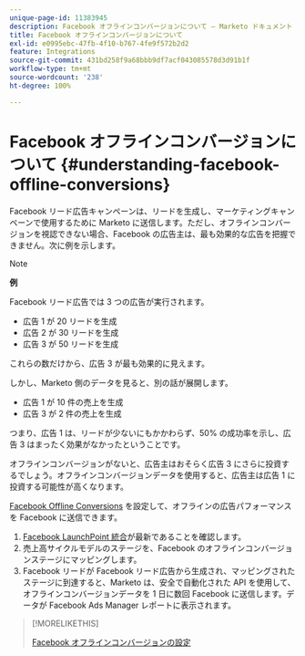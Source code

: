 ```yaml
---
unique-page-id: 11383945
description: Facebook オフラインコンバージョンについて — Marketo ドキュメント — 製品ドキュメント
title: Facebook オフラインコンバージョンについて
exl-id: e0995ebc-47fb-4f10-b767-4fe9f572b2d2
feature: Integrations
source-git-commit: 431bd258f9a68bbb9df7acf043085578d3d91b1f
workflow-type: tm+mt
source-wordcount: '238'
ht-degree: 100%

---
```


# Facebook オフラインコンバージョンについて {#understanding-facebook-offline-conversions}

Facebook リード広告キャンペーンは、リードを生成し、マーケティングキャンペーンで使用するために Marketo に送信します。ただし、オフラインコンバージョンを視認できない場合、Facebook の広告主は、最も効果的な広告を把握できません。次に例を示します。

>[!NOTE]
>
>**例**
>
>Facebook リード広告では 3 つの広告が実行されます。
>
>* 広告 1 が 20 リードを生成
>* 広告 2 が 30 リードを生成
>* 広告 3 が 50 リードを生成
>
>これらの数だけから、広告 3 が最も効果的に見えます。
>
>しかし、Marketo 側のデータを見ると、別の話が展開します。
>
>* 広告 1 が 10 件の売上を生成
>* 広告 3 が 2 件の売上を生成
>
>つまり、広告 1 は、リードが少ないにもかかわらず、50% の成功率を示し、広告 3 はまったく効果がなかったということです。
>
>オフラインコンバージョンがないと、広告主はおそらく広告 3 にさらに投資するでしょう。オフラインコンバージョンデータを使用すると、広告主は広告 1 に投資する可能性が高くなります。

[Facebook Offline Conversions](/help/marketo/product-docs/demand-generation/facebook/set-up-facebook-offline-conversions.md) を設定して、オフラインの広告パフォーマンスを Facebook に送信できます。

1. [Facebook LaunchPoint 統合](/help/marketo/product-docs/demand-generation/ad-network-integrations/add-facebook-custom-audiences-as-a-launchpoint-service.md)が最新であることを確認します。
1. 売上高サイクルモデルのステージを、Facebook のオフラインコンバージョンステージにマッピングします。
1. Facebook リードが Facebook リード広告から生成され、マッピングされたステージに到達すると、Marketo は、安全で自動化された API を使用して、オフラインコンバージョンデータを 1 日に数回 Facebook に送信します。データが Facebook Ads Manager レポートに表示されます。

>[!MORELIKETHIS]
>
>[Facebook オフラインコンバージョンの設定](/help/marketo/product-docs/demand-generation/facebook/set-up-facebook-offline-conversions.md)

